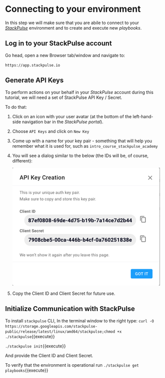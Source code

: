 # Connecting to your environment



In this step we will make sure that you are abile to connect to your [_StackPulse_](https://app.stackpulse.io) environment and to create and execute new _playbooks_.



## Log in to your StackPulse account

Go head, open a new Browser tab/window and navigate to:

`https://app.stackpulse.io`



## Generate API Keys

To perform actions on your behalf in your _StackPulse_ account during this tutorial, we will need a set of StackPulse API Key / Secret.

To do that:

1. Click on an icon with your user avatar (at the bottom of the left-hand-side navigation bar in the _StackPulse portal_).

2. Choose `API Keys` and click on `New Key`

3. Come up with a name for your key pair - something that will help you remember what it is used for, such as `intro_course_stackpulse_academy`

4. You will see a dialog similar to the below (the IDs will be, of course, different):

   ![keys_dialog](assets/apikeys.png)

5. Copy the Client ID and Client Secret for future use.



## Initialize Communication with StackPulse

To install `stackpulse` CLI, In the terminal window to the right type:
`curl -O https://storage.googleapis.com/stackpulse-public/release/latest/linux/amd64/stackpulse;chmod +x ./stackpulse`{{execute}}

`./stackpulse init`{{execute}}

And provide the Client ID and Client Secret.


To verify that the environment is operational run
`./stackpulse get playbooks`{{execute}}

 